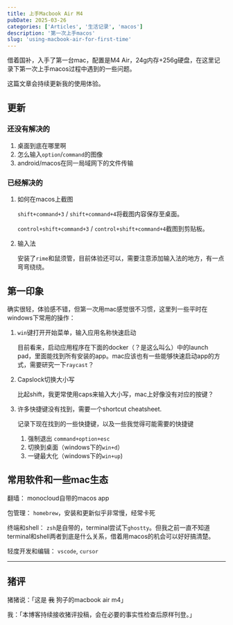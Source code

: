 ```yaml
---
title: 上手Macbook Air M4
pubDate: 2025-03-26
categories: ['Articles', '生活记录', 'macos']
description: '第一次上手macos'
slug: 'using-macbook-air-for-first-time'
---
```


借着国补，入手了第一台mac，配置是M4 Air，24g内存+256g硬盘，在这里记录下第一次上手macos过程中遇到的一些问题。

这篇文章会持续更新我的使用体验。

## 更新

### 还没有解决的

1. 桌面到底在哪里啊
1. 怎么输入`option`/`command`的图像
1. android/macos在同一局域网下的文件传输

### 已经解决的

1. 如何在macos上截图

    `shift+command+3` / `shift+command+4`将截图内容保存至桌面。

    `control+shift+command+3` / `control+shift+command+4`截图到剪贴板。
    
1. 输入法
    
    安装了`rime`和鼠须管，目前体验还可以，需要注意添加输入法的地方，有一点弯弯绕绕。

## 第一印象

确实很轻，体验感不错，但第一次用mac感觉很不习惯，这里列一些平时在windows下常用的操作：

1. `win`键打开开始菜单，输入应用名称快速启动
    
    目前看来，启动应用程序在下面的docker（？是这么叫么）中的launch pad，里面能找到所有安装的app。mac应该也有一些能够快速启动app的方式，需要研究一下`raycast`？

1. Capslock切换大小写

    比起shift，我更常使用caps来输入大小写，mac上好像没有对应的按键？

1. 许多快捷键没有找到，需要一个shortcut cheatsheet.

    记录下现在找到的一些快捷键，以及一些我觉得可能需要的快捷键
    
   1. 强制退出 `command+option+esc`
   1. 切换到桌面（windows下的`win+d`）
   1. 一键最大化（windows下的`win+up`)

## 常用软件和一些mac生态

翻墙： monocloud自带的macos app

包管理： `homebrew`，安装和更新似乎非常慢，经常卡死

终端和shell： `zsh`是自带的，terminal尝试下`ghostty`。但我之前一直不知道terminal和shell两者到底是什么关系，借着用macos的机会可以好好搞清楚。

轻度开发和编辑： `vscode`, `cursor`

---

## 猪评

猪猪说：「这是 ~~我~~ 狗子的macbook air m4」

我：「本博客持续接收猪评投稿，会在必要的事实性检查后原样刊登。」
